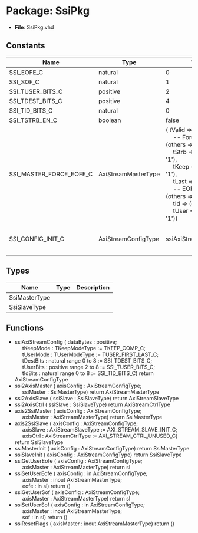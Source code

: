 # Package: SsiPkg

- **File**: SsiPkg.vhd
## Constants

| Name                    | Type                | Value                                                                                                                                                                                                                                                                                                                                                                                                                                                                                                                                                                                              | Description                            |
| ----------------------- | ------------------- | -------------------------------------------------------------------------------------------------------------------------------------------------------------------------------------------------------------------------------------------------------------------------------------------------------------------------------------------------------------------------------------------------------------------------------------------------------------------------------------------------------------------------------------------------------------------------------------------------- | -------------------------------------- |
| SSI_EOFE_C              | natural             |  0                                                                                                                                                                                                                                                                                                                                                                                                                                                                                                                                                                                                 |                                        |
| SSI_SOF_C               | natural             |  1                                                                                                                                                                                                                                                                                                                                                                                                                                                                                                                                                                                                 |                                        |
| SSI_TUSER_BITS_C        | positive            |  2                                                                                                                                                                                                                                                                                                                                                                                                                                                                                                                                                                                                 |                                        |
| SSI_TDEST_BITS_C        | positive            |  4                                                                                                                                                                                                                                                                                                                                                                                                                                                                                                                                                                                                 |                                        |
| SSI_TID_BITS_C          | natural             |  0                                                                                                                                                                                                                                                                                                                                                                                                                                                                                                                                                                                                 |                                        |
| SSI_TSTRB_EN_C          | boolean             |  false                                                                                                                                                                                                                                                                                                                                                                                                                                                                                                                                                                                             |                                        |
| SSI_MASTER_FORCE_EOFE_C | AxiStreamMasterType |  (       tValid => '1',<br><span style="padding-left:20px">                                   -- Force       tData  => (others => '0'),<br><span style="padding-left:20px">       tStrb  => (others => '1'),<br><span style="padding-left:20px">       tKeep  => (others => '1'),<br><span style="padding-left:20px">       tLast  => '1',<br><span style="padding-left:20px">                                   -- EOF       tDest  => (others => '0'),<br><span style="padding-left:20px">       tId    => (others => '0'),<br><span style="padding-left:20px">       tUser  => (others => '1')) |                                        |
| SSI_CONFIG_INIT_C       | AxiStreamConfigType |  ssiAxiStreamConfig(16)                                                                                                                                                                                                                                                                                                                                                                                                                                                                                                                                                                            | A default SSI config is useful to have |
## Types

| Name          | Type | Description |
| ------------- | ---- | ----------- |
| SsiMasterType |      |             |
| SsiSlaveType  |      |             |
## Functions
- ssiAxiStreamConfig <font id="function_arguments">( dataBytes : positive;<br><span style="padding-left:20px"> tKeepMode : TKeepModeType         := TKEEP_COMP_C;<br><span style="padding-left:20px"> tUserMode : TUserModeType         := TUSER_FIRST_LAST_C;<br><span style="padding-left:20px"> tDestBits : natural  range 0 to 8 := SSI_TDEST_BITS_C;<br><span style="padding-left:20px"> tUserBits : positive range 2 to 8 := SSI_TUSER_BITS_C;<br><span style="padding-left:20px"> tIdBits   : natural  range 0 to 8 := SSI_TID_BITS_C) </font> <font id="function_return">return AxiStreamConfigType </font>
- ssi2AxisMaster <font id="function_arguments">( axisConfig : AxiStreamConfigType;<br><span style="padding-left:20px"> ssiMaster  : SsiMasterType) </font> <font id="function_return">return AxiStreamMasterType </font>
- ssi2AxisSlave <font id="function_arguments">( ssiSlave : SsiSlaveType) </font> <font id="function_return">return AxiStreamSlaveType </font>
- ssi2AxisCtrl <font id="function_arguments">( ssiSlave : SsiSlaveType) </font> <font id="function_return">return AxiStreamCtrlType </font>
- axis2SsiMaster <font id="function_arguments">( axisConfig : AxiStreamConfigType;<br><span style="padding-left:20px"> axisMaster : AxiStreamMasterType) </font> <font id="function_return">return SsiMasterType </font>
- axis2SsiSlave <font id="function_arguments">( axisConfig : AxiStreamConfigType;<br><span style="padding-left:20px"> axisSlave  : AxiStreamSlaveType := AXI_STREAM_SLAVE_INIT_C;<br><span style="padding-left:20px"> axisCtrl   : AxiStreamCtrlType  := AXI_STREAM_CTRL_UNUSED_C) </font> <font id="function_return">return SsiSlaveType </font>
- ssiMasterInit <font id="function_arguments">( axisConfig : AxiStreamConfigType) </font> <font id="function_return">return SsiMasterType </font>
- ssiSlaveInit <font id="function_arguments">( axisConfig : AxiStreamConfigType) </font> <font id="function_return">return SsiSlaveType </font>
- ssiGetUserEofe <font id="function_arguments">( axisConfig : AxiStreamConfigType;<br><span style="padding-left:20px"> axisMaster : AxiStreamMasterType) </font> <font id="function_return">return sl </font>
- ssiSetUserEofe <font id="function_arguments">( axisConfig : in    AxiStreamConfigType;<br><span style="padding-left:20px"> axisMaster : inout AxiStreamMasterType;<br><span style="padding-left:20px"> eofe       : in    sl) </font> <font id="function_return">return ()</font>
- ssiGetUserSof <font id="function_arguments">( axisConfig : AxiStreamConfigType;<br><span style="padding-left:20px"> axisMaster : AxiStreamMasterType) </font> <font id="function_return">return sl </font>
- ssiSetUserSof <font id="function_arguments">( axisConfig : in    AxiStreamConfigType;<br><span style="padding-left:20px"> axisMaster : inout AxiStreamMasterType;<br><span style="padding-left:20px"> sof        : in    sl) </font> <font id="function_return">return ()</font>
- ssiResetFlags <font id="function_arguments">( axisMaster : inout AxiStreamMasterType) </font> <font id="function_return">return ()</font>
